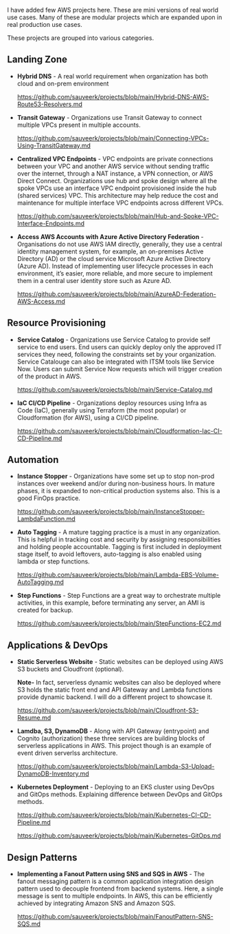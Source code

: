 I have added few AWS projects here. These are mini versions of real world use cases. Many of these are modular projects which are expanded upon in real production use cases.

These projects are grouped into various categories.

## Landing Zone
 
-  **Hybrid DNS** - A real world requirement when organization has both cloud and on-prem environment
  
   https://github.com/sauveerk/projects/blob/main/Hybrid-DNS-AWS-Route53-Resolvers.md 
  
- **Transit Gateway** - Organizations use Transit Gateway to connect multiple VPCs present in multiple accounts. 
  
   https://github.com/sauveerk/projects/blob/main/Connecting-VPCs-Using-TransitGateway.md 

- **Centralized VPC Endpoints** - VPC endpoints are private connections between your VPC and another AWS service without sending traffic over the internet, through a NAT instance, a VPN connection, or AWS Direct Connect. Organizations use hub and spoke design where all the spoke VPCs use an interface VPC endpoint provisioned inside the hub (shared services) VPC. This architecture may help reduce the cost and maintenance for multiple interface VPC endpoints across different VPCs.

   https://github.com/sauveerk/projects/blob/main/Hub-and-Spoke-VPC-Interface-Endpoints.md

- **Access AWS Accounts with Azure Active Directory Federation** - Organisations do not use AWS IAM directly, generally, they use a central identity management system,  for example, an on-premises Active Directory (AD) or the cloud service Microsoft Azure Active Directory (Azure AD). Instead of implementing user lifecycle processes in each environment, it’s easier, more reliable, and more secure to implement them in a central user identity store such as Azure AD.
  
  https://github.com/sauveerk/projects/blob/main/AzureAD-Federation-AWS-Access.md
  
## Resource Provisioning

- **Service Catalog** - Organizations use Service Catalog to provide self service to end users. End users can quickly deploy only the approved IT services they need, following the constraints set by your organization. Service Catalouge can also be integrated with ITSM tools like Service Now. Users can submit Service Now requests which will trigger creation of the product in AWS.
  
  https://github.com/sauveerk/projects/blob/main/Service-Catalog.md

- **IaC CI/CD Pipeline** - Organizations deploy resources using Infra as Code (IaC), generally using Terraform (the most popular) or Cloudformation (for AWS), using a CI/CD pipeline.
  
  https://github.com/sauveerk/projects/blob/main/Cloudformation-Iac-CI-CD-Pipeline.md

## Automation
    
- **Instance Stopper** - Organizations have some set up to stop non-prod instances over weekend and/or during non-business hours. In mature phases, it is expanded to non-critical production systems also. This is a good FinOps practice.
  
  https://github.com/sauveerk/projects/blob/main/InstanceStopper-LambdaFunction.md
    
- **Auto Tagging** - A mature tagging practice is a must in any organization. This is helpful in tracking cost and security by assigning responsibilities and holding people accountable. Tagging is first included in deployment stage itself, to avoid leftovers, auto-tagging is also enabled using lambda or step functions.
  
  https://github.com/sauveerk/projects/blob/main/Lambda-EBS-Volume-AutoTagging.md

- **Step Functions** - Step Functions are a great way to orchestrate multiple activities, in this example, before terminating any server, an AMI is created for backup. 
  
  https://github.com/sauveerk/projects/blob/main/StepFunctions-EC2.md

## Applications & DevOps

- **Static Serverless Website** - Static websites can be deployed using AWS S3 buckets and Cloudfront (optional). 
  
  **Note-** In fact, serverless dynamic websites can also be deployed where S3 holds the static front end and API Gateway and Lambda functions provide dynamic backend. I will do a different project to showcase it.
  
   https://github.com/sauveerk/projects/blob/main/Cloudfront-S3-Resume.md
  
- **Lamdba, S3, DynamoDB** - Along with API Gateway (entrypoint) and Cognito (authorization) these three services are building blocks of serverless applications in AWS. This project though is an example of event driven serverlss architecture.
  
  https://github.com/sauveerk/projects/blob/main/Lambda-S3-Upload-DynamoDB-Inventory.md

    
- **Kubernetes Deployment** - Deploying to an EKS cluster using DevOps and GitOps methods. Explaining difference between DevOps and GitOps methods.
  
  https://github.com/sauveerk/projects/blob/main/Kubernetes-CI-CD-Pipeline.md

  https://github.com/sauveerk/projects/blob/main/Kubernetes-GitOps.md

## Design Patterns

- **Implementing a Fanout Pattern using SNS and SQS in AWS** - The fanout messaging pattern is a common application integration design pattern used to decouple frontend from backend systems. Here, a single message is sent to multiple endpoints. In AWS, this can be efficiently achieved by integrating Amazon SNS and Amazon SQS.

  https://github.com/sauveerk/projects/blob/main/FanoutPattern-SNS-SQS.md


